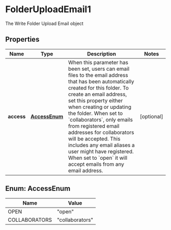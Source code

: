 

# FolderUploadEmail1

The Write Folder Upload Email object

## Properties

| Name | Type | Description | Notes |
|------------ | ------------- | ------------- | -------------|
|**access** | [**AccessEnum**](#AccessEnum) | When this parameter has been set, users can email files to the email address that has been automatically created for this folder.  To create an email address, set this property either when creating or updating the folder.  When set to &#x60;collaborators&#x60;, only emails from registered email addresses for collaborators will be accepted. This includes any email aliases a user might have registered.  When set to &#x60;open&#x60; it will accept emails from any email address. |  [optional] |



## Enum: AccessEnum

| Name | Value |
|---- | -----|
| OPEN | &quot;open&quot; |
| COLLABORATORS | &quot;collaborators&quot; |



